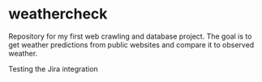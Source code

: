 # weathercheck
Repository for my first web crawling and database project. The goal is to get weather predictions from public websites and compare it to observed weather.

Testing the Jira integration
